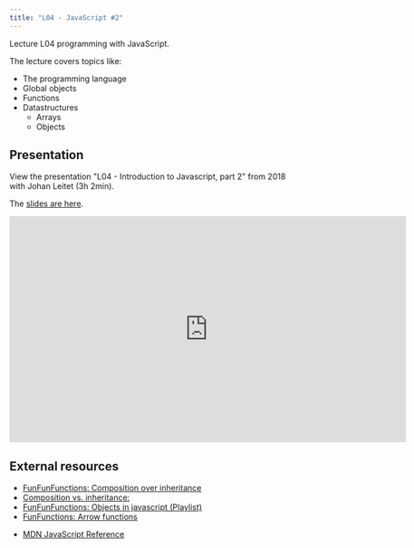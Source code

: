 ```yaml
---
title: "L04 - JavaScript #2"
---
```


Lecture L04 programming with JavaScript.

The lecture covers topics like:

* The programming language
* Global objects
* Functions
* Datastructures
  * Arrays
  * Objects



## Presentation

View the presentation "L04 - Introduction to Javascript, part 2" from 2018 with Johan Leitet (3h 2min).

The [slides are here](https://rawgit.com/CS-LNU-Learning-Objects/javascript/master/lectures/02/index.html).

<iframe width="700" height="400" src="https://www.youtube.com/embed/S6jAWtWB5Ps" title="YouTube video player" frameborder="0" allow="accelerometer; autoplay; clipboard-write; encrypted-media; gyroscope; picture-in-picture" allowfullscreen></iframe>


<!--
## Resources

To be released.
-->

<!--
* [Slides from the lecture](https://mikael-roos.gitlab.io/1dv525/lecture/L04-javascript-2/slide.html)
-->

<!--
* If recorded, the videos are found in [this playlist on YouTube](https://www.youtube.com/playlist?list=PLEtyhUSKTK3jyqRtcz1dEEuuq3OCow2-P).
-->

<!--
### 2020

The session for L03 and L04 was combined in a 2 hour lecture held on Zoom. An example repo was used with code samples and a slide presentation was held. There were 2 recordings of 55 + 45 minutes.

The videos L03 and L04 are found in [this playlist on YouTube](https://www.youtube.com/playlist?list=PLEtyhUSKTK3j1CnTUOZir50aN58GGQ7m6).

The [slides L03-04-JavaScript.html is available in its repo](https://gitlab.lnu.se/1dv525/content/slides).

The [slides can be viewed online](http://1dv525.mikaelroos.se/slides/L03-04-JavaScript.html).

The example repo can be [cloned from its origin](https://gitlab.lnu.se/1dv525/content/example).

The [examples on JavaScript Core can be viewed online](http://1dv525.mikaelroos.se/example/web/javascript-core).
-->



## External resources

- [FunFunFunctions: Composition over inheritance](https://www.youtube.com/watch?v=wfMtDGfHWpA)
- [Composition vs. inheritance:](https://www.youtube.com/watch?v=dYUZiJEy0JE)
- [FunFunFunctions: Objects in javascript (Playlist)](https://www.youtube.com/playlist?list=PL0zVEGEvSaeHBZFy6Q8731rcwk0Gtuxub)
- [FunFunctions: Arrow functions](https://www.youtube.com/watch?v=6sQDTgOqh-I)

* [MDN JavaScript Reference](https://developer.mozilla.org/en-US/docs/Web/JavaScript/Reference)



<!--
## Resources from previous course rounds

- [HTML-presentation](https://rawgit.com/CS-LNU-Learning-Objects/javascript/master/lectures/02/index.html)
- [Recording](https://youtu.be/S6jAWtWB5Ps) 2018-09-19. 10:15-15:00 (Youtube)
- [Recording](https://youtu.be/lWlN_tpZfHg) 2016-09-07, 13:15-15:00 (Youtube)

<!--
https://raw.githubusercontent.com/CS-LNU-Learning-Objects/javascript/master/lectures/02/02.md
-->
